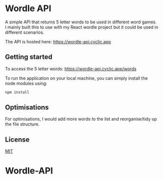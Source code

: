 # Wordle API

A simple API that returns 5 letter words to be used in different word games. I mainly built this to use with my React wordle project but it could be used in different scenarios. 

The API is hosted here: https://wordle-api.cyclic.app

## Getting started

To access the 5 letter words: https://wordle-api.cyclic.app/words

To run the application on your local machine, you can simply install the node modules using:

```bash
npm install
```

## Optimisations

For optimisations, I would add more words to the list and reorganise/tidy up the file structure.

## License

[MIT](https://choosealicense.com/licenses/mit/)
# Wordle-API
